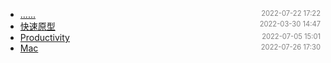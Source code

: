 - [......]()<span style="font-size:.8em;float:right"><span style="color:orange"></span><span style="padding-left:2em;color:gray;">2022-07-22 17:22</span></span>
- [快速原型](rapid)<span style="font-size:.8em;float:right"><span style="color:orange"></span><span style="padding-left:2em;color:gray;">2022-03-30 14:47</span></span>
- [Productivity](productivity)<span style="font-size:.8em;float:right"><span style="color:orange"></span><span style="padding-left:2em;color:gray;">2022-07-05 15:01</span></span>
- [Mac](mac)<span style="font-size:.8em;float:right"><span style="color:orange"></span><span style="padding-left:2em;color:gray;">2022-07-26 17:30</span></span>
